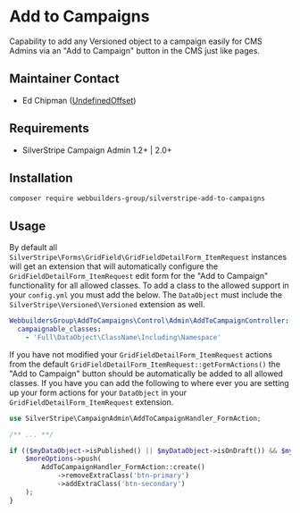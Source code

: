 Add to Campaigns
=================
Capability to add any Versioned object to a campaign easily for CMS Admins via an "Add to Campaign" button in the CMS just like pages.

## Maintainer Contact
* Ed Chipman ([UndefinedOffset](https://github.com/UndefinedOffset))

## Requirements
* SilverStripe Campaign Admin 1.2+ | 2.0+


## Installation
```
composer require webbuilders-group/silverstripe-add-to-campaigns
```


## Usage

By default all `SilverStripe\Forms\GridField\GridFieldDetailForm_ItemRequest` instances will get an extension that will automatically configure the `GridFieldDetailForm_ItemRequest` edit form for the "Add to Campaign" functionality for all allowed classes. To add a class to the allowed support in your `config.yml` you must add the below. The `DataObject` must include the `SilverStripe\Versioned\Versioned` extension as well.

```yml
WebbuildersGroup\AddToCampaigns\Control\Admin\AddToCampaignController:
  campaignable_classes:
    - 'Full\DataObject\ClassName\Including\Namespace'
```


If you have not modified your `GridFieldDetailForm_ItemRequest` actions from the default `GridFieldDetailForm_ItemRequest::getFormActions()` the "Add to Campaign" button should be automatically be added to all allowed classes. If you have you can add the following to where ever you are setting up your form actions for your `DataObject` in your `GridFieldDetailForm_ItemRequest` extension.

```php
use SilverStripe\CampaignAdmin\AddToCampaignHandler_FormAction;

/** ... **/

if (($myDataObject->isPublished() || $myDataObject->isOnDraft()) && $myDataObject->canPublish()) {
    $moreOptions->push(
        AddToCampaignHandler_FormAction::create()
            ->removeExtraClass('btn-primary')
            ->addExtraClass('btn-secondary')
    );
}
```
